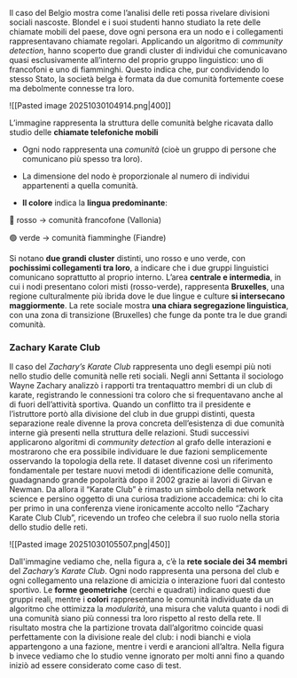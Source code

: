 
Il caso del Belgio mostra come l’analisi delle reti possa rivelare divisioni sociali nascoste. Blondel e i suoi studenti hanno studiato la rete delle chiamate mobili del paese, dove ogni persona era un nodo e i collegamenti rappresentavano chiamate regolari. 
Applicando un algoritmo di _community detection_, hanno scoperto due grandi cluster di individui che comunicavano quasi esclusivamente all’interno del proprio gruppo linguistico: uno di francofoni e uno di fiamminghi. Questo indica che, pur condividendo lo stesso Stato, la società belga è formata da due comunità fortemente coese ma debolmente connesse tra loro.

![[Pasted image 20251030104914.png|400]]

L’immagine rappresenta la struttura delle comunità belghe ricavata dallo studio delle **chiamate telefoniche mobili**

- Ogni nodo rappresenta una _comunità_ (cioè un gruppo di persone che comunicano più spesso tra loro).

- La dimensione del nodo è proporzionale al numero di individui appartenenti a quella comunità.

- **Il colore** indica la **lingua predominante**:  

🔴 rosso → comunità francofone (Vallonia)  

🟢 verde → comunità fiamminghe (Fiandre)

Si notano **due grandi cluster** distinti, uno rosso e uno verde, con **pochissimi collegamenti tra loro**, a indicare che i due gruppi linguistici comunicano soprattutto al proprio interno. L’area **centrale e intermedia**, in cui i nodi presentano colori misti (rosso-verde), rappresenta **Bruxelles**, una regione culturalmente più ibrida dove le due lingue e culture **si intersecano maggiormente**. La rete sociale mostra **una chiara segregazione linguistica**, con una zona di transizione (Bruxelles) che funge da ponte tra le due grandi comunità.

### Zachary Karate Club

Il caso del _Zachary’s Karate Club_ rappresenta uno degli esempi più noti nello studio delle comunità nelle reti sociali. Negli anni Settanta il sociologo Wayne Zachary analizzò i rapporti tra trentaquattro membri di un club di karate, registrando le connessioni tra coloro che si frequentavano anche al di fuori dell’attività sportiva. Quando un conflitto tra il presidente e l’istruttore portò alla divisione del club in due gruppi distinti, questa separazione reale divenne la prova concreta dell’esistenza di due comunità interne già presenti nella struttura delle relazioni. Studi successivi applicarono algoritmi di _community detection_ al grafo delle interazioni e mostrarono che era possibile individuare le due fazioni semplicemente osservando la topologia della rete. Il dataset divenne così un riferimento fondamentale per testare nuovi metodi di identificazione delle comunità, guadagnando grande popolarità dopo il 2002 grazie ai lavori di Girvan e Newman. Da allora il “Karate Club” è rimasto un simbolo della network science e persino oggetto di una curiosa tradizione accademica: chi lo cita per primo in una conferenza viene ironicamente accolto nello “Zachary Karate Club Club”, ricevendo un trofeo che celebra il suo ruolo nella storia dello studio delle reti.

![[Pasted image 20251030105507.png|450]]

Dall'immagine vediamo che, nella figura a, c’è la **rete sociale dei 34 membri** del _Zachary’s Karate Club_. Ogni nodo rappresenta una persona del club e ogni collegamento una relazione di amicizia o interazione fuori dal contesto sportivo. Le **forme geometriche** (cerchi e quadrati) indicano questi due gruppi reali, mentre i **colori** rappresentano le comunità individuate da un algoritmo che ottimizza la _modularità_, una misura che valuta quanto i nodi di una comunità siano più connessi tra loro rispetto al resto della rete. Il risultato mostra che la partizione trovata dall’algoritmo coincide quasi perfettamente con la divisione reale del club: i nodi bianchi e viola appartengono a una fazione, mentre i verdi e arancioni all’altra. Nella figura b invece vediamo che lo studio venne ignorato per molti anni fino a quando iniziò ad essere considerato come caso di test.



